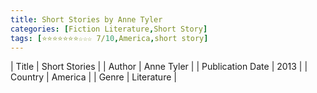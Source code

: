 ```yaml
---
title: Short Stories by Anne Tyler
categories: [Fiction Literature,Short Story]
tags: [⭐⭐⭐⭐⭐⭐⭐☆☆☆ 7/10,America,short story]
---
```

        
| Title | Short Stories  |
| Author |  Anne Tyler  |
| Publication Date | 2013   |
| Country | America |
| Genre | Literature  |
        